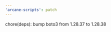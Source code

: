 ```yaml
---
'arcane-scripts': patch
---
```


<!-- markdownlint-disable MD041 -->chore(deps): bump boto3 from 1.28.37 to 1.28.38
